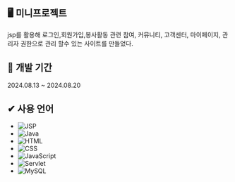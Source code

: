 ## 🖥 미니프로젝트 

jsp를 활용해 로그인,회원가입,봉사활동 관련 참여, 커뮤니티, 고객센터, 마이페이지, 관리자 권한으로 관리 할수 있는 사이트를 만들었다.

## 📝 개발 기간 

2024.08.13 ~ 2024.08.20

## ✔ 사용 언어

- ![JSP](https://img.shields.io/badge/JSP-brightgreen)
- ![Java](https://img.shields.io/badge/Java-blue)
- ![HTML](https://img.shields.io/badge/HTML-blue)
- ![CSS](https://img.shields.io/badge/CSS-blue)
- ![JavaScript](https://img.shields.io/badge/JavaScript-yellow)
- ![Servlet](https://img.shields.io/badge/Servlet-green)
- ![MySQL](https://img.shields.io/badge/MySQL-blue)

